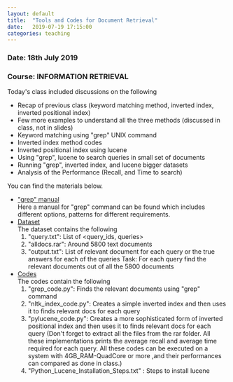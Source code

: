 ```yaml
---
layout: default
title:  "Tools and Codes for Document Retrieval"
date:   2019-07-19 17:15:00
categories: teaching
---
```

### Date: 18th July 2019
### Course: INFORMATION RETRIEVAL 

Today's class included discussions on the following
* Recap of previous class (keyword matching method, inverted index, inverted positional index)
* Few more examples to understand all the three methods (discussed in class, not in slides)
* Keyword matching using "grep" UNIX command
* Inverted index method codes
* Inverted positional index using lucene
* Using "grep", lucene to search queries in small set of documents
* Running "grep", inverted index, and lucene bigger datasets
* Analysis of the Performance (Recall, and Time to search)

You can find the materials below.
* ["grep" manual](http://man7.org/linux/man-pages/man1/grep.1.html)<br>
Here a manual for "grep" command can be found which includes different options, patterns for different requirements. 
* [Dataset](https://drive.google.com/drive/folders/1pogGFFrn_WjIKn5uTKQ_mw4N4CIhalQF?usp=sharing)<br>
The dataset contains the following 
  1. "query.txt": List of <query_ids, queries>
  2. "alldocs.rar": Around 5800 text documents
  3. "output.txt": List of relevant document for each query or the true answers for each of the queries 
Task: For each query find the relevant documents out of all the 5800 documents
* [Codes](https://github.com/gourabkumarpatro/RelevantDocumentSearch-GREP-vs-INDEX-vs-PYLUCENE-)<br>
The codes contain the following
  1. "grep_code.py": Finds the relevant documents using "grep" command
  2. "nltk_index_code.py": Creates a simple inverted index and then uses it to finds relevant docs for each query
  3. "pylucene_code.py": Creates a more sophisticated form of inverted positional index and then uses it to finds relevant docs for each query
(Don't forget to extract all the files from the rar folder. All these implementations prints the average recall and average time required for each query. All these codes can be executed on a system with 4GB_RAM-QuadCore or more ,and their performances can compared as done in class.)
  4. "Python_Lucene_Installation_Steps.txt" : Steps to install lucene


